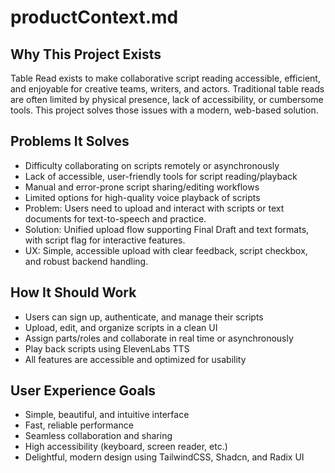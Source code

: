 # productContext.md

## Why This Project Exists

Table Read exists to make collaborative script reading accessible, efficient, and enjoyable for creative teams, writers, and actors. Traditional table reads are often limited by physical presence, lack of accessibility, or cumbersome tools. This project solves those issues with a modern, web-based solution.

## Problems It Solves

- Difficulty collaborating on scripts remotely or asynchronously
- Lack of accessible, user-friendly tools for script reading/playback
- Manual and error-prone script sharing/editing workflows
- Limited options for high-quality voice playback of scripts
- Problem: Users need to upload and interact with scripts or text documents for text-to-speech and practice.
- Solution: Unified upload flow supporting Final Draft and text formats, with script flag for interactive features.
- UX: Simple, accessible upload with clear feedback, script checkbox, and robust backend handling.

## How It Should Work

- Users can sign up, authenticate, and manage their scripts
- Upload, edit, and organize scripts in a clean UI
- Assign parts/roles and collaborate in real time or asynchronously
- Play back scripts using ElevenLabs TTS
- All features are accessible and optimized for usability

## User Experience Goals

- Simple, beautiful, and intuitive interface
- Fast, reliable performance
- Seamless collaboration and sharing
- High accessibility (keyboard, screen reader, etc.)
- Delightful, modern design using TailwindCSS, Shadcn, and Radix UI
